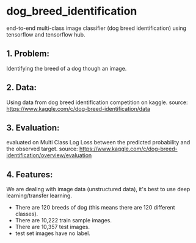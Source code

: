 # dog_breed_identification
end-to-end multi-class image classifier (dog breed identification) using tensorflow and tensorflow hub.
## 1. Problem:
Identifying the breed of a dog though an image.

## 2. Data:
Using data from dog breed identification competition on kaggle. source: https://www.kaggle.com/c/dog-breed-identification/data

## 3. Evaluation:
evaluated on Multi Class Log Loss between the predicted probability and the observed target. source: https://www.kaggle.com/c/dog-breed-identification/overview/evaluation

## 4. Features:
We are dealing with image data (unstructured data), it's best to use deep learning/transfer learning.
* There are 120 breeds of dog (this means there are 120 different classes).
* There are 10,222 train sample images.
* There are 10,357 test images. 
* test set images have no label.
